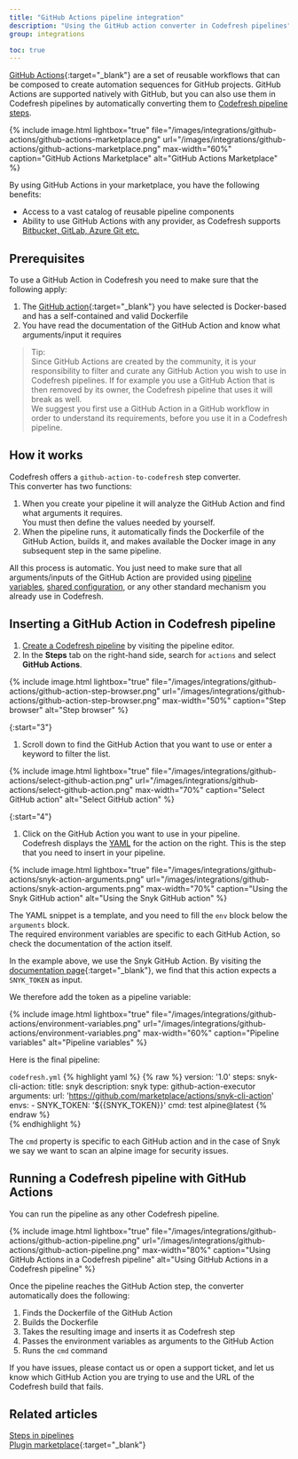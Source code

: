 ```yaml
---
title: "GitHub Actions pipeline integration"
description: "Using the GitHub action converter in Codefresh pipelines"
group: integrations

toc: true
---
```


[GitHub Actions](https://github.com/features/actions){:target="\_blank"} are a set of reusable workflows that can be composed to create automation sequences for GitHub projects. GitHub Actions are supported natively with GitHub, but you can also use them in Codefresh pipelines by automatically converting them to [Codefresh pipeline steps]({{site.baseurl}}/docs/pipelines/steps/).


{% include image.html 
lightbox="true" 
file="/images/integrations/github-actions/github-actions-marketplace.png" 
url="/images/integrations/github-actions/github-actions-marketplace.png"
max-width="60%"
caption="GitHub Actions Marketplace"
alt="GitHub Actions Marketplace"
%}

By using GitHub Actions in your marketplace, you have the following benefits:  
* Access to a vast catalog of reusable pipeline components
* Ability to use GitHub Actions with any provider, as Codefresh supports [Bitbucket, GitLab, Azure Git etc.]({{site.baseurl}}/docs/integrations/git-providers/)


## Prerequisites

To use a GitHub Action in Codefresh you need to make sure that the following apply:

1. The [GitHub action](https://github.com/marketplace?type=actions){:target="\_blank"} you have selected is Docker-based and has a self-contained and valid Dockerfile
1. You have read the documentation of the GitHub Action and know what arguments/input it requires


>Tip:  
  Since GitHub Actions are created by the community, it is your responsibility to filter and curate any GitHub Action you wish to use in Codefresh pipelines. If for example you use a GitHub Action that is then removed by its owner, the Codefresh pipeline that uses it will break as well.  
  We suggest you first use a GitHub Action in a GitHub workflow in order to understand its requirements, before you use it in a Codefresh pipeline.

## How it works

Codefresh offers a `github-action-to-codefresh` step converter.  
This converter has two functions:

1. When you create your pipeline it will analyze the GitHub Action and find what arguments it requires.  
  You must then define the values needed by yourself.
1. When the pipeline runs, it automatically finds the Dockerfile of the GitHub Action, builds it, and makes available the Docker image in any subsequent step in the same pipeline.

All this process is automatic. You just need to make sure that all arguments/inputs of the GitHub Action are provided using [pipeline variables]({{site.baseurl}}/docs/pipelines/pipelines/#creating-a-pipeline), [shared configuration]({{site.baseurl}}/docs/pipelines/configuration/shared-configuration/), or any other standard mechanism you already use in Codefresh.

## Inserting a GitHub Action in Codefresh pipeline

1. [Create a Codefresh pipeline]({{site.baseurl}}/docs/pipelines/pipelines/#creating-a-pipeline) by visiting the pipeline editor. 
1. In the **Steps** tab on the right-hand side,  search for `actions` and select **GitHub Actions**.

{% include image.html 
lightbox="true" 
file="/images/integrations/github-actions/github-action-step-browser.png" 
url="/images/integrations/github-actions/github-action-step-browser.png"
max-width="50%"
caption="Step browser"
alt="Step browser"
%}

{:start="3"}
1. Scroll down to find the GitHub Action that you want to use or enter a keyword to filter the list.

{% include image.html 
lightbox="true" 
file="/images/integrations/github-actions/select-github-action.png" 
url="/images/integrations/github-actions/select-github-action.png"
max-width="70%"
caption="Select GitHub action"
alt="Select GitHub action"
%}

{:start="4"}
1. Click on the GitHub Action you want to use in your pipeline.  
   Codefresh displays the [YAML]({{site.baseurl}}/docs/pipelines/what-is-the-codefresh-yaml/) for the action on the right. This is the step that you need to insert in your pipeline. 

{% include image.html 
lightbox="true" 
file="/images/integrations/github-actions/snyk-action-arguments.png" 
url="/images/integrations/github-actions/snyk-action-arguments.png"
max-width="70%"
caption="Using the Snyk GitHub action"
alt="Using the Snyk GitHub action"
%}

  The YAML snippet is a template, and you need to fill the `env` block below the `arguments` block.  
  The required environment variables are specific to each GitHub Action, so check the documentation of the action itself.  
    

  In the example above, we use the Snyk GitHub Action. By visiting the [documentation page](https://github.com/marketplace/actions/snyk-cli-action){:target="\_blank"}, we find that this action expects a `SNYK_TOKEN` as input.

  We therefore add the token as a pipeline variable:

{% include image.html 
lightbox="true" 
file="/images/integrations/github-actions/environment-variables.png" 
url="/images/integrations/github-actions/environment-variables.png"
max-width="60%"
caption="Pipeline variables"
alt="Pipeline variables"
%}

Here is the final pipeline:

`codefresh.yml`
{% highlight yaml %}
{% raw %}
version: '1.0'
steps:
  snyk-cli-action:
    title: snyk
    description: snyk
    type: github-action-executor
    arguments:
      url: 'https://github.com/marketplace/actions/snyk-cli-action'
      envs: 
        - SNYK_TOKEN: '${{SNYK_TOKEN}}'
      cmd: test alpine@latest
{% endraw %}            
{% endhighlight %}

The `cmd` property is specific to each GitHub action and in the case of Snyk we say we want to scan an alpine image for security issues.



## Running a Codefresh pipeline with GitHub Actions


You can run the pipeline as any other Codefresh pipeline.

{% include image.html 
lightbox="true" 
file="/images/integrations/github-actions/github-action-pipeline.png" 
url="/images/integrations/github-actions/github-action-pipeline.png"
max-width="80%"
caption="Using GitHub Actions in a Codefresh pipeline"
alt="Using GitHub Actions in a Codefresh pipeline"
%}


Once the pipeline reaches the GitHub Action step, the converter automatically does the following:

1. Finds the Dockerfile of the GitHub Action
1. Builds the Dockerfile
1. Takes the resulting image and inserts it as Codefresh step
1. Passes the environment variables as arguments to the GitHub Action
1. Runs the `cmd` command

If you have issues, please contact us or open a support ticket, and let us know which GitHub Action you are trying to use and the URL of the Codefresh build that fails.


## Related articles
[Steps in pipelines]({{site.baseurl}}/docs/pipelines/steps/)  
[Plugin marketplace](https://codefresh.io/steps/){:target="\_blank"}  





